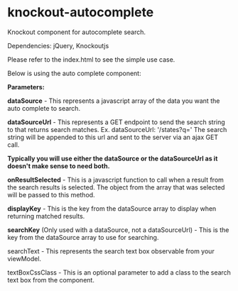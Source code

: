 # knockout-autocomplete
Knockout component for autocomplete search.

Dependencies: jQuery, Knockoutjs

Please refer to the index.html to see the simple use case.

Below is using the auto complete component:
 <ko-autocomplete params="dataSource: data, onResultSelected: resultSelected, displayKey: 'name', searchKey: 'name', searchText: searchText, textBoxCssClass: 'form-control'"></ko-autocomplete>
 
 **Parameters:**
 
 **dataSource** - This represents a javascript array of the data you want the auto complete to search.
 
 **dataSourceUrl** - This represents a GET endpoint to send the search string to that returns search matches. Ex. dataSourceUrl: '/states?q=' The search string will be appended to this url and sent to the server via an ajax GET call.
 
 **Typically you will use either the dataSource or the dataSourceUrl as it doesn't make sense to need both.**
 
 **onResultSelected** - This is a javascript function to call when a result from the search results is selected. The object from the array that was selected will be passed to this method.
 
 **displayKey** - This is the key from the dataSource array to display when returning matched results.
 
 **searchKey** (Only used with a dataSource, not a dataSourceUrl) - This is the key from the dataSource array to use for searching.
 
 searchText - This represents the search text box observable from your viewModel.
 
 textBoxCssClass - This is an optional parameter to add a class to the search text box from the component.
